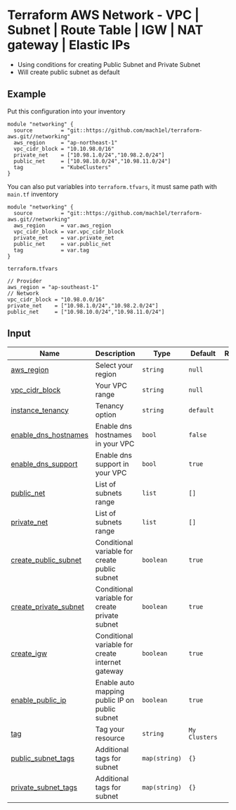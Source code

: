 # Terraform AWS Network - VPC | Subnet | Route Table | IGW | NAT gateway | Elastic IPs

* Using conditions for creating Public Subnet and Private Subnet
* Will create public subnet as default

## Example
Put this configuration into your inventory

```
module "networking" {
  source         = "git::https://github.com/mach1el/terraform-aws.git//networking"
  aws_region     = "ap-northeast-1"
  vpc_cidr_block = "10.10.98.0/16"
  private_net    = ["10.98.1.0/24","10.98.2.0/24"]
  public_net     = ["10.98.10.0/24","10.98.11.0/24"]
  tag            = "KubeClusters"
}
```

You can also put variables into `terraform.tfvars`, it must same path with `main.tf` inventory

```
module "networking" {
  source         = "git::https://github.com/mach1el/terraform-aws.git//networking"
  aws_region     = var.aws_region
  vpc_cidr_block = var.vpc_cidr_block
  private_net    = var.private_net
  public_net     = var.public_net
  tag            = var.tag
}
```

`terraform.tfvars`

```
// Provider
aws_region = "ap-southeast-1"
// Network
vpc_cidr_block = "10.98.0.0/16"
private_net    = ["10.98.1.0/24","10.98.2.0/24"]
public_net     = ["10.98.10.0/24","10.98.11.0/24"]
```

## Input
| Name | Description | Type | Default | Required |
|------|-------------|------|---------|:--------:|
|<a name="aws_region"></a> [aws_region](#) | Select your region | `string` | `null` | yes |
|<a name="vpc_cidr_block"></a> [vpc_cidr_block](#) | Your VPC range | `string` | `null` | yes |
|<a name="instance_tenancy"></a> [instance_tenancy](#) | Tenancy option | `string` | `default` | no |
|<a name="enable_dns_hostnames"></a> [enable_dns_hostnames](#) | Enable dns hostnames in your VPC | `bool` | `false` | no |
|<a name="enable_dns_support"></a> [enable_dns_support](#) | Enable dns support in your VPC | `bool` | `true` | no |
|<a name="public_net"></a> [public_net](#) | List of subnets range | `list` | `[]` | yes |
|<a name="private_net"></a> [private_net](#) | List of subnets range | `list` | `[]` | yes |
|<a name="create_public_subnet"></a> [create_public_subnet](#) | Conditional variable for create public subnet | `boolean` | `true` | no |
|<a name="create_private_subnet"></a> [create_private_subnet](#) | Conditional variable for create private subnet | `boolean` | `true` | no |
|<a name="create_igw"></a> [create_igw](#) | Conditional variable for create internet gateway | `boolean` | `true` | no |
|<a name="enable_public_ip"></a> [enable_public_ip](#) | Enable auto mapping public IP on public subnet | `boolean` | `true` | no |
|<a name="tag"></a> [tag](#) | Tag your resource | `string` | `My Clusters` | no |
|<a name="public_subnet_tags"></a> [public_subnet_tags](#) | Additional tags for subnet | `map(string)` | `{}` | no |
|<a name="private_subnet_tags"></a> [private_subnet_tags](#) | Additional tags for subnet | `map(string)` | `{}` | no |